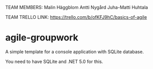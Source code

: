 TEAM MEMBERS: Malin Häggblom
Antti Nygård
Juha-Matti Huhtala

TEAM TRELLO LINK: 
https://trello.com/b/ofKFJ9hC/basics-of-agile

# agile-groupwork

A simple template for a console application with SQLite database.

You need to have SQLite and .NET 5.0 for this.
